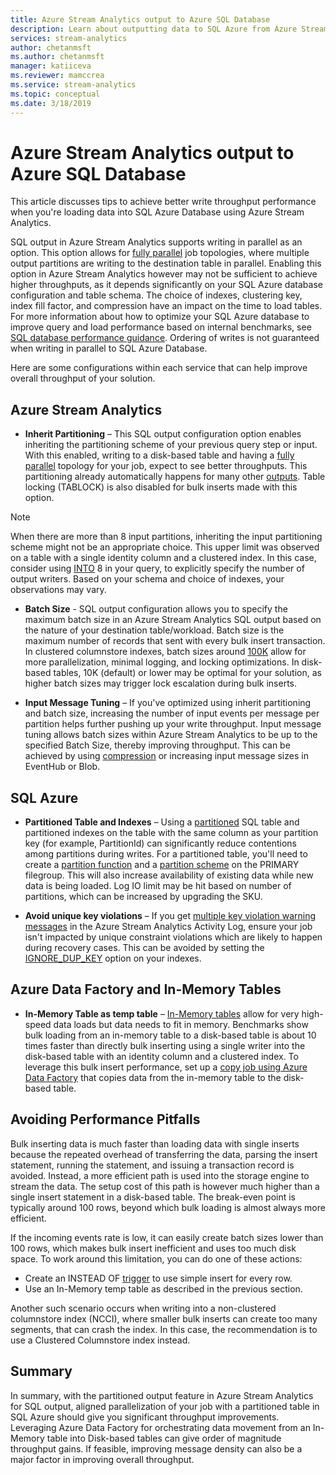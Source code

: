 ```yaml
---
title: Azure Stream Analytics output to Azure SQL Database
description: Learn about outputting data to SQL Azure from Azure Stream Analytics and achieve higher write throughput rates.
services: stream-analytics
author: chetanmsft
ms.author: chetanmsft
manager: katiiceva
ms.reviewer: mamccrea
ms.service: stream-analytics
ms.topic: conceptual
ms.date: 3/18/2019
---
```

# Azure Stream Analytics output to Azure SQL Database

This article discusses tips to achieve better write throughput performance when you're loading data into SQL Azure Database using Azure Stream Analytics.

SQL output in Azure Stream Analytics supports writing in parallel as an option. This option allows for [fully parallel](stream-analytics-parallelization.md#embarrassingly-parallel-jobs) job topologies, where multiple output partitions are writing to the destination table in parallel. Enabling this option in Azure Stream Analytics however may not be sufficient to achieve higher throughputs, as it depends significantly on your SQL Azure database configuration and table schema. The choice of indexes, clustering key, index fill factor, and compression have an impact on the time to load tables. For more information about how to optimize your SQL Azure database to improve query and load performance based on internal benchmarks, see [SQL database performance guidance](../sql-database/sql-database-performance-guidance.md). Ordering of writes is not guaranteed when writing in parallel to SQL Azure Database.

Here are some configurations within each service that can help improve overall throughput of your solution.

## Azure Stream Analytics

- **Inherit Partitioning** – This SQL output configuration option enables inheriting the partitioning scheme of your previous query step or input. With this enabled, writing to a disk-based table and having a [fully parallel](stream-analytics-parallelization.md#embarrassingly-parallel-jobs) topology for your job, expect to see better throughputs. This partitioning already automatically happens for many other [outputs](stream-analytics-parallelization.md#partitions-in-sources-and-sinks). Table locking (TABLOCK) is also disabled for bulk inserts made with this option.

> [!NOTE] 
> When there are more than 8 input partitions, inheriting the input partitioning scheme might not be an appropriate choice. This upper limit was observed on a table with a single identity column and a clustered index. In this case, consider using [INTO](https://docs.microsoft.com/stream-analytics-query/into-azure-stream-analytics#into-shard-count) 8 in your query, to explicitly specify the number of output writers. Based on your schema and choice of indexes, your observations may vary.

- **Batch Size** - SQL output configuration allows you to specify the maximum batch size in an Azure Stream Analytics SQL output based on the nature of your destination table/workload. Batch size is the maximum number of records that sent with every bulk insert transaction. In clustered columnstore indexes, batch sizes around [100K](https://docs.microsoft.com/sql/relational-databases/indexes/columnstore-indexes-data-loading-guidance) allow for more parallelization, minimal logging, and locking optimizations. In disk-based tables, 10K (default) or lower may be optimal for your solution, as higher batch sizes may trigger lock escalation during bulk inserts.

- **Input Message Tuning** – If you've optimized using inherit partitioning and batch size, increasing the number of input events per message per partition helps further pushing up your write throughput. Input message tuning allows batch sizes within Azure Stream Analytics to be up to the specified Batch Size, thereby improving throughput. This can be achieved by using [compression](stream-analytics-define-inputs.md) or increasing input message sizes in EventHub or Blob.

## SQL Azure

- **Partitioned Table and Indexes** – Using a [partitioned](https://docs.microsoft.com/sql/relational-databases/partitions/partitioned-tables-and-indexes?view=sql-server-2017) SQL table and partitioned indexes on the table with the same column as your partition key (for example, PartitionId) can significantly reduce contentions among partitions during writes. For a partitioned table, you'll need to create a [partition function](https://docs.microsoft.com/sql/t-sql/statements/create-partition-function-transact-sql?view=sql-server-2017) and a [partition scheme](https://docs.microsoft.com/sql/t-sql/statements/create-partition-scheme-transact-sql?view=sql-server-2017) on the PRIMARY filegroup. This will also increase availability of existing data while new data is being loaded. Log IO limit may be hit based on number of partitions, which can be increased by upgrading the SKU.

- **Avoid unique key violations** – If you get [multiple key violation warning messages](stream-analytics-common-troubleshooting-issues.md#handle-duplicate-records-in-azure-sql-database-output) in the Azure Stream Analytics Activity Log, ensure your job isn't impacted by unique constraint violations which are likely to happen during recovery cases. This can be avoided by setting the [IGNORE\_DUP\_KEY](stream-analytics-common-troubleshooting-issues.md#handle-duplicate-records-in-azure-sql-database-output) option on your indexes.

## Azure Data Factory and In-Memory Tables

- **In-Memory Table as temp table** – [In-Memory tables](/sql/relational-databases/in-memory-oltp/in-memory-oltp-in-memory-optimization) allow for very high-speed data loads but data needs to fit in memory. Benchmarks show bulk loading from an in-memory table to a disk-based table is about 10 times faster than directly bulk inserting using a single writer into the disk-based table with an identity column and a clustered index. To leverage this bulk insert performance, set up a [copy job using Azure Data Factory](../data-factory/connector-azure-sql-database.md) that copies data from the in-memory table to the disk-based table.

## Avoiding Performance Pitfalls
Bulk inserting data is much faster than loading data with single inserts because the repeated overhead of transferring the data, parsing the insert statement, running the statement, and issuing a transaction record is avoided. Instead, a more efficient path is used into the storage engine to stream the data. The setup cost of this path is however much higher than a single insert statement in a disk-based table. The break-even point is typically around 100 rows, beyond which bulk loading is almost always more efficient. 

If the incoming events rate is low, it can easily create batch sizes lower than 100 rows, which makes bulk insert inefficient and uses too much disk space. To work around this limitation, you can do one of these actions:
* Create an INSTEAD OF [trigger](/sql/t-sql/statements/create-trigger-transact-sql) to use simple insert for every row.
* Use an In-Memory temp table as described in the previous section.

Another such scenario occurs when writing into a non-clustered columnstore index (NCCI), where smaller bulk inserts can create too many segments, that can crash the index. In this case, the recommendation is to use a Clustered Columnstore index instead.

## Summary

In summary, with the partitioned output feature in Azure Stream Analytics for SQL output, aligned parallelization of your job with a partitioned table in SQL Azure should give you significant throughput improvements. Leveraging Azure Data Factory for orchestrating data movement from an In-Memory table into Disk-based tables can give order of magnitude throughput gains. If feasible, improving message density can also be a major factor in improving overall throughput.
